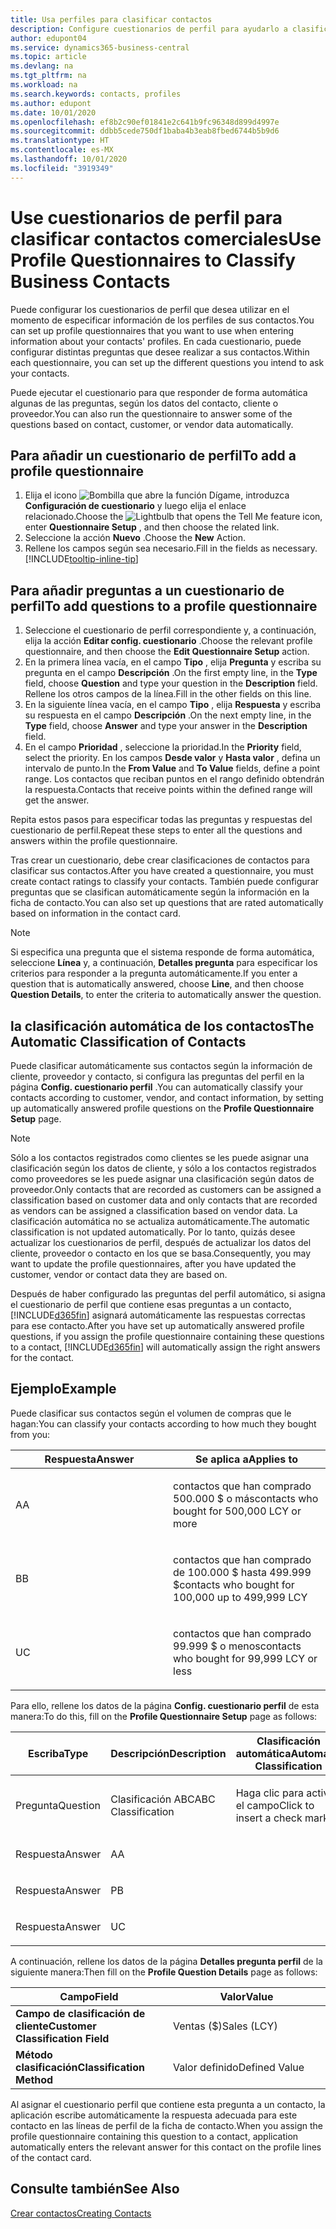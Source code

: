 ```yaml
---
title: Usa perfiles para clasificar contactos
description: Configure cuestionarios de perfil para ayudarlo a clasificar sus contactos comerciales
author: edupont04
ms.service: dynamics365-business-central
ms.topic: article
ms.devlang: na
ms.tgt_pltfrm: na
ms.workload: na
ms.search.keywords: contacts, profiles
ms.author: edupont
ms.date: 10/01/2020
ms.openlocfilehash: ef8b2c90ef01841e2c641b9fc96348d899d4997e
ms.sourcegitcommit: ddbb5cede750df1baba4b3eab8fbed6744b5b9d6
ms.translationtype: HT
ms.contentlocale: es-MX
ms.lasthandoff: 10/01/2020
ms.locfileid: "3919349"
---
```

# <a name="use-profile-questionnaires-to-classify-business-contacts"></a><span data-ttu-id="d6292-103">Use cuestionarios de perfil para clasificar contactos comerciales</span><span class="sxs-lookup"><span data-stu-id="d6292-103">Use Profile Questionnaires to Classify Business Contacts</span></span>
<span data-ttu-id="d6292-104">Puede configurar los cuestionarios de perfil que desea utilizar en el momento de especificar información de los perfiles de sus contactos.</span><span class="sxs-lookup"><span data-stu-id="d6292-104">You can set up profile questionnaires that you want to use when entering information about your contacts' profiles.</span></span> <span data-ttu-id="d6292-105">En cada cuestionario, puede configurar distintas preguntas que desee realizar a sus contactos.</span><span class="sxs-lookup"><span data-stu-id="d6292-105">Within each questionnaire, you can set up the different questions you intend to ask your contacts.</span></span>  

<span data-ttu-id="d6292-106">Puede ejecutar el cuestionario para que responder de forma automática algunas de las preguntas, según los datos del contacto, cliente o proveedor.</span><span class="sxs-lookup"><span data-stu-id="d6292-106">You can also run the questionnaire to answer some of the questions based on contact, customer, or vendor data automatically.</span></span>  

## <a name="to-add-a-profile-questionnaire"></a><span data-ttu-id="d6292-107">Para añadir un cuestionario de perfil</span><span class="sxs-lookup"><span data-stu-id="d6292-107">To add a profile questionnaire</span></span>
1.  <span data-ttu-id="d6292-108">Elija el icono ![Bombilla que abre la función Dígame](media/ui-search/search_small.png "Dígame qué desea hacer"), introduzca **Configuración de cuestionario** y luego elija el enlace relacionado.</span><span class="sxs-lookup"><span data-stu-id="d6292-108">Choose the ![Lightbulb that opens the Tell Me feature](media/ui-search/search_small.png "Tell me what you want to do") icon, enter **Questionnaire Setup** , and then choose the related link.</span></span>  
2.  <span data-ttu-id="d6292-109">Seleccione la acción **Nuevo** .</span><span class="sxs-lookup"><span data-stu-id="d6292-109">Choose the **New** Action.</span></span>  
3.  <span data-ttu-id="d6292-110">Rellene los campos según sea necesario.</span><span class="sxs-lookup"><span data-stu-id="d6292-110">Fill in the fields as necessary.</span></span> [!INCLUDE[tooltip-inline-tip](includes/tooltip-inline-tip_md.md)]  

## <a name="to-add-questions-to-a-profile-questionnaire"></a><span data-ttu-id="d6292-111">Para añadir preguntas a un cuestionario de perfil</span><span class="sxs-lookup"><span data-stu-id="d6292-111">To add questions to a profile questionnaire</span></span>
1.  <span data-ttu-id="d6292-112">Seleccione el cuestionario de perfil correspondiente y, a continuación, elija la acción **Editar config. cuestionario** .</span><span class="sxs-lookup"><span data-stu-id="d6292-112">Choose the relevant profile questionnaire, and then choose the **Edit Questionnaire Setup** action.</span></span>  
2.  <span data-ttu-id="d6292-113">En la primera línea vacía, en el campo **Tipo** , elija **Pregunta** y escriba su pregunta en el campo **Descripción** .</span><span class="sxs-lookup"><span data-stu-id="d6292-113">On the first empty line, in the **Type** field, choose **Question** and type your question in the **Description** field.</span></span> <span data-ttu-id="d6292-114">Rellene los otros campos de la línea.</span><span class="sxs-lookup"><span data-stu-id="d6292-114">Fill in the other fields on this line.</span></span>  
3.  <span data-ttu-id="d6292-115">En la siguiente línea vacía, en el campo **Tipo** , elija **Respuesta** y escriba su respuesta en el campo **Descripción** .</span><span class="sxs-lookup"><span data-stu-id="d6292-115">On the next empty line, in the **Type** field, choose **Answer** and type your answer in the **Description** field.</span></span>  
4.  <span data-ttu-id="d6292-116">En el campo **Prioridad** , seleccione la prioridad.</span><span class="sxs-lookup"><span data-stu-id="d6292-116">In the **Priority** field, select the priority.</span></span> <span data-ttu-id="d6292-117">En los campos **Desde valor** y **Hasta valor** , defina un intervalo de punto.</span><span class="sxs-lookup"><span data-stu-id="d6292-117">In the **From Value** and **To Value** fields, define a point range.</span></span> <span data-ttu-id="d6292-118">Los contactos que reciban puntos en el rango definido obtendrán la respuesta.</span><span class="sxs-lookup"><span data-stu-id="d6292-118">Contacts that receive points within the defined range will get the answer.</span></span>  

<span data-ttu-id="d6292-119">Repita estos pasos para especificar todas las preguntas y respuestas del cuestionario de perfil.</span><span class="sxs-lookup"><span data-stu-id="d6292-119">Repeat these steps to enter all the questions and answers within the profile questionnaire.</span></span>

<span data-ttu-id="d6292-120">Tras crear un cuestionario, debe crear clasificaciones de contactos para clasificar sus contactos.</span><span class="sxs-lookup"><span data-stu-id="d6292-120">After you have created a questionnaire, you must create contact ratings to classify your contacts.</span></span> <span data-ttu-id="d6292-121">También puede configurar preguntas que se clasifican automáticamente según la información en la ficha de contacto.</span><span class="sxs-lookup"><span data-stu-id="d6292-121">You can also set up questions that are rated automatically based on information in the contact card.</span></span>  

> [!NOTE]
> <span data-ttu-id="d6292-122">Si especifica una pregunta que el sistema responde de forma automática, seleccione <STRONG>Línea</STRONG> y, a continuación, <STRONG>Detalles pregunta</STRONG> para especificar los criterios para responder a la pregunta automáticamente.</span><span class="sxs-lookup"><span data-stu-id="d6292-122">If you enter a question that is automatically answered, choose <STRONG>Line</STRONG>, and then choose <STRONG>Question Details</STRONG>, to enter the criteria to automatically answer the question.</span></span>

## <a name="the-automatic-classification-of-contacts"></a><span data-ttu-id="d6292-123">la clasificación automática de los contactos</span><span class="sxs-lookup"><span data-stu-id="d6292-123">The Automatic Classification of Contacts</span></span>
<span data-ttu-id="d6292-124">Puede clasificar automáticamente sus contactos según la información de cliente, proveedor y contacto, si configura las preguntas del perfil en la página **Config. cuestionario perfil** .</span><span class="sxs-lookup"><span data-stu-id="d6292-124">You can automatically classify your contacts according to customer, vendor, and contact information, by setting up automatically answered profile questions on the **Profile Questionnaire Setup** page.</span></span>  

> [!NOTE]
> <span data-ttu-id="d6292-125">Sólo a los contactos registrados como clientes se les puede asignar una clasificación según los datos de cliente, y sólo a los contactos registrados como proveedores se les puede asignar una clasificación según datos de proveedor.</span><span class="sxs-lookup"><span data-stu-id="d6292-125">Only contacts that are recorded as customers can be assigned a classification based on customer data and only contacts that are recorded as vendors can be assigned a classification based on vendor data.</span></span> <span data-ttu-id="d6292-126">La clasificación automática no se actualiza automáticamente.</span><span class="sxs-lookup"><span data-stu-id="d6292-126">The automatic classification is not updated automatically.</span></span> <span data-ttu-id="d6292-127">Por lo tanto, quizás desee actualizar los cuestionarios de perfil, después de actualizar los datos del cliente, proveedor o contacto en los que se basa.</span><span class="sxs-lookup"><span data-stu-id="d6292-127">Consequently, you may want to update the profile questionnaires, after you have updated the customer, vendor or contact data they are based on.</span></span>  

<span data-ttu-id="d6292-128">Después de haber configurado las preguntas del perfil automático, si asigna el cuestionario de perfil que contiene esas preguntas a un contacto, [!INCLUDE[d365fin](includes/d365fin_md.md)] asignará automáticamente las respuestas correctas para ese contacto.</span><span class="sxs-lookup"><span data-stu-id="d6292-128">After you have set up automatically answered profile questions, if you assign the profile questionnaire containing these questions to a contact, [!INCLUDE[d365fin](includes/d365fin_md.md)] will automatically assign the right answers for the contact.</span></span>  

## <a name="example"></a><span data-ttu-id="d6292-129">Ejemplo</span><span class="sxs-lookup"><span data-stu-id="d6292-129">Example</span></span>
<span data-ttu-id="d6292-130">Puede clasificar sus contactos según el volumen de compras que le hagan:</span><span class="sxs-lookup"><span data-stu-id="d6292-130">You can classify your contacts according to how much they bought from you:</span></span>

<table>
<colgroup>
<col style="width: 50%" />
<col style="width: 50%" />
</colgroup>
<thead>
<tr class="header">
<th><span data-ttu-id="d6292-131"><strong>Respuesta</strong></span><span class="sxs-lookup"><span data-stu-id="d6292-131"><strong>Answer</strong></span></span></th>
<th><span data-ttu-id="d6292-132"><strong>Se aplica a</strong></span><span class="sxs-lookup"><span data-stu-id="d6292-132"><strong>Applies to</strong></span></span></th>
</tr>
</thead>
<tbody>
<tr class="odd">
<td><p><span data-ttu-id="d6292-133">A</span><span class="sxs-lookup"><span data-stu-id="d6292-133">A</span></span></p></td>
<td><p><span data-ttu-id="d6292-134">contactos que han comprado 500.000 $ o más</span><span class="sxs-lookup"><span data-stu-id="d6292-134">contacts who bought for 500,000 LCY or more</span></span></p></td>
</tr>
<tr class="even">
<td><p><span data-ttu-id="d6292-135">B</span><span class="sxs-lookup"><span data-stu-id="d6292-135">B</span></span></p></td>
<td><p><span data-ttu-id="d6292-136">contactos que han comprado de 100.000 $ hasta 499.999 $</span><span class="sxs-lookup"><span data-stu-id="d6292-136">contacts who bought for 100,000 up to 499,999 LCY</span></span></p></td>
</tr>
<tr class="odd">
<td><p><span data-ttu-id="d6292-137">U</span><span class="sxs-lookup"><span data-stu-id="d6292-137">C</span></span></p></td>
<td><p><span data-ttu-id="d6292-138">contactos que han comprado 99.999 $ o menos</span><span class="sxs-lookup"><span data-stu-id="d6292-138">contacts who bought for 99,999 LCY or less</span></span></p></td>
</tr>
</tbody>
</table>

<span data-ttu-id="d6292-139">Para ello, rellene los datos de la página **Config. cuestionario perfil** de esta manera:</span><span class="sxs-lookup"><span data-stu-id="d6292-139">To do this, fill on the **Profile Questionnaire Setup** page as follows:</span></span>


<table>
<colgroup>
<col style="width: 20%" />
<col style="width: 20%" />
<col style="width: 20%" />
<col style="width: 20%" />
<col style="width: 20%" />
</colgroup>
<thead>
<tr class="header">
<th><span data-ttu-id="d6292-140"><strong>Escriba</strong></span><span class="sxs-lookup"><span data-stu-id="d6292-140"><strong>Type</strong></span></span></th>
<th><span data-ttu-id="d6292-141"><strong>Descripción</strong></span><span class="sxs-lookup"><span data-stu-id="d6292-141"><strong>Description</strong></span></span></th>
<th><span data-ttu-id="d6292-142"><strong>Clasificación automática</strong></span><span class="sxs-lookup"><span data-stu-id="d6292-142"><strong>Automatic Classification</strong></span></span></th>
<th><span data-ttu-id="d6292-143"><strong>Desde valor</strong></span><span class="sxs-lookup"><span data-stu-id="d6292-143"><strong>From Value</strong></span></span></th>
<th><span data-ttu-id="d6292-144"><strong>Hasta valor</strong></span><span class="sxs-lookup"><span data-stu-id="d6292-144"><strong>To Value</strong></span></span></th>
</tr>
</thead>
<tbody>
<tr class="odd">
<td><p><span data-ttu-id="d6292-145">Pregunta</span><span class="sxs-lookup"><span data-stu-id="d6292-145">Question</span></span></p></td>
<td><p><span data-ttu-id="d6292-146">Clasificación ABC</span><span class="sxs-lookup"><span data-stu-id="d6292-146">ABC Classification</span></span></p></td>
<td><p><span data-ttu-id="d6292-147">Haga clic para activar el campo</span><span class="sxs-lookup"><span data-stu-id="d6292-147">Click to insert a check mark</span></span></p></td>
<td><p> </p></td>
<td><p> </p></td>
</tr>
<tr class="even">
<td><p><span data-ttu-id="d6292-148">Respuesta</span><span class="sxs-lookup"><span data-stu-id="d6292-148">Answer</span></span></p></td>
<td><p><span data-ttu-id="d6292-149">A</span><span class="sxs-lookup"><span data-stu-id="d6292-149">A</span></span></p></td>
<td><p> </p></td>
<td><p><span data-ttu-id="d6292-150">500.000</span><span class="sxs-lookup"><span data-stu-id="d6292-150">500,000</span></span></p></td>
<td><p> </p></td>
</tr>
<tr class="odd">
<td><p><span data-ttu-id="d6292-151">Respuesta</span><span class="sxs-lookup"><span data-stu-id="d6292-151">Answer</span></span></p></td>
<td><p><span data-ttu-id="d6292-152">P</span><span class="sxs-lookup"><span data-stu-id="d6292-152">B</span></span></p></td>
<td><p> </p></td>
<td><p><span data-ttu-id="d6292-153">100,000</span><span class="sxs-lookup"><span data-stu-id="d6292-153">100,000</span></span></p></td>
<td><p><span data-ttu-id="d6292-154">499,999</span><span class="sxs-lookup"><span data-stu-id="d6292-154">499,999</span></span></p></td>
</tr>
<tr class="even">
<td><p><span data-ttu-id="d6292-155">Respuesta</span><span class="sxs-lookup"><span data-stu-id="d6292-155">Answer</span></span></p></td>
<td><p><span data-ttu-id="d6292-156">U</span><span class="sxs-lookup"><span data-stu-id="d6292-156">C</span></span></p></td>
<td><p> </p></td>
<td><p> </p></td>
<td><p><span data-ttu-id="d6292-157">99,999</span><span class="sxs-lookup"><span data-stu-id="d6292-157">99,999</span></span></p></td>
</tr>
</tbody>
</table>

<span data-ttu-id="d6292-158">A continuación, rellene los datos de la página **Detalles pregunta perfil** de la siguiente manera:</span><span class="sxs-lookup"><span data-stu-id="d6292-158">Then fill on the **Profile Question Details** page as follows:</span></span>
<table>
<colgroup>
<col style="width: 50%" />
<col style="width: 50%" />
</colgroup>
<thead>
<tr class="header">
<th><span data-ttu-id="d6292-159"><strong>Campo</strong></span><span class="sxs-lookup"><span data-stu-id="d6292-159"><strong>Field</strong></span></span></th>
<th><span data-ttu-id="d6292-160"><strong>Valor</strong></span><span class="sxs-lookup"><span data-stu-id="d6292-160"><strong>Value</strong></span></span></th>
</tr>
</thead>
<tbody>
<tr>
<td><span data-ttu-id="d6292-161"><strong>Campo de clasificación de cliente</strong></span><span class="sxs-lookup"><span data-stu-id="d6292-161"><strong>Customer Classification Field</strong></span></span></td>
<td><span data-ttu-id="d6292-162"><emphasis>Ventas ($)</emphasis></span><span class="sxs-lookup"><span data-stu-id="d6292-162"><emphasis>Sales (LCY)</emphasis></span></span></td>
</tr>
<tr>
<td><span data-ttu-id="d6292-163"><strong>Método clasificación</strong></span><span class="sxs-lookup"><span data-stu-id="d6292-163"><strong>Classification Method</strong></span></span></td>
<td><span data-ttu-id="d6292-164"><emphasis>Valor definido</emphasis></span><span class="sxs-lookup"><span data-stu-id="d6292-164"><emphasis>Defined Value</emphasis></span></span></td>
</tr>
</tbody>
</table>

<span data-ttu-id="d6292-165">Al asignar el cuestionario perfil que contiene esta pregunta a un contacto, la aplicación escribe automáticamente la respuesta adecuada para este contacto en las líneas de perfil de la ficha de contacto.</span><span class="sxs-lookup"><span data-stu-id="d6292-165">When you assign the profile questionnaire containing this question to a contact, application automatically enters the relevant answer for this contact on the profile lines of the contact card.</span></span>

## <a name="see-also"></a><span data-ttu-id="d6292-166">Consulte también</span><span class="sxs-lookup"><span data-stu-id="d6292-166">See Also</span></span>
[<span data-ttu-id="d6292-167">Crear contactos</span><span class="sxs-lookup"><span data-stu-id="d6292-167">Creating Contacts</span></span>](marketing-create-contact-companies.md)  
